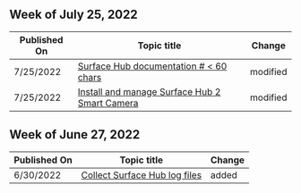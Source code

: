 <!-- This file is generated automatically each week. Changes made to this file will be overwritten.-->



## Week of July 25, 2022


| Published On |Topic title | Change |
|------|------------|--------|
| 7/25/2022 | [Surface Hub documentation # < 60 chars](/surface-hub/index) | modified |
| 7/25/2022 | [Install and manage Surface Hub 2 Smart Camera](/surface-hub/surface-hub-2-smart-camera) | modified |


## Week of June 27, 2022


| Published On |Topic title | Change |
|------|------------|--------|
| 6/30/2022 | [Collect Surface Hub log files](/surface-hub/collect-surface-hub-log-files) | added |
